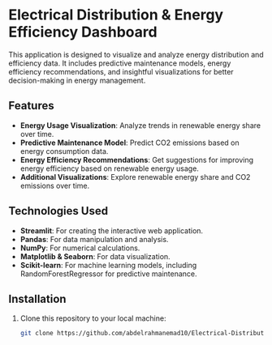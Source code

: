 # Electrical Distribution & Energy Efficiency Dashboard

This application is designed to visualize and analyze energy distribution and efficiency data. It includes predictive maintenance models, energy efficiency recommendations, and insightful visualizations for better decision-making in energy management.

## Features

- **Energy Usage Visualization**: Analyze trends in renewable energy share over time.
- **Predictive Maintenance Model**: Predict CO2 emissions based on energy consumption data.
- **Energy Efficiency Recommendations**: Get suggestions for improving energy efficiency based on renewable energy usage.
- **Additional Visualizations**: Explore renewable energy share and CO2 emissions over time.

## Technologies Used

- **Streamlit**: For creating the interactive web application.
- **Pandas**: For data manipulation and analysis.
- **NumPy**: For numerical calculations.
- **Matplotlib & Seaborn**: For data visualization.
- **Scikit-learn**: For machine learning models, including RandomForestRegressor for predictive maintenance.
  
## Installation

1. Clone this repository to your local machine:
   ```bash
   git clone https://github.com/abdelrahmanemad10/Electrical-Distribution-Energy-Efficiency-Dashboard.git
